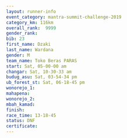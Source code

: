 ```yaml
---
layout: runner-info 
event_category: mantra-summit-challenge-2019 
category_km: 116km 
overall_rank:  9999
gender_rank: 
bib: 23
first_name: Dzaki
last_name: Wardana
gender: M
team_name: Toko Beras PARAS
start: Sat, 05-00-00 am
changar: Sat, 10-30-33 am
budug_asu: Sat, 03-54-34 pm
ub_forest_st: Sat, 06-18-45 pm
wonorejo_1: 
mahapena: 
wonorejo_2: 
mbah_kamad: 
finish: 
race_time: 13-18-45
status: DNF
certificate: 
---
```

